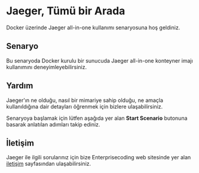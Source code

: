 
# Jaeger, Tümü bir Arada

Docker üzerinde Jaeger all-in-one kullanımı senaryosuna hoş geldiniz.

## Senaryo

Bu senaryoda Docker kurulu bir sunucuda  Jaeger all-in-one konteyner imajı kullanımını deneyimleyebilirsiniz.

## Yardım

Jaeger'ın ne olduğu, nasıl bir mimariye sahip olduğu, ne amaçla kullanıldığına dair detayları öğrenmek için bizlere ulaşabilirsiniz.

Senaryoya başlamak için lütfen aşağıda yer alan **Start Scenario** butonuna basarak anlatılan adımları takip ediniz.

## İletişim

Jaeger ile ilgili sorularınız için bize Enterprisecoding web sitesinde yer alan [iletişim](https://enterprisecoding.com/iletisim/) sayfasından ulaşabilirsiniz.
